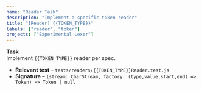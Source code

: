 ```yaml
---
name: "Reader Task"
description: "Implement a specific token reader"
title: "[Reader] {{TOKEN_TYPE}}"
labels: ["reader", "token"]
projects: ["Experimental Lexer"]
---
```


**Task**  
Implement `{{TOKEN_TYPE}}` reader per spec.

* **Relevant test** – `tests/readers/{{TOKEN_TYPE}}Reader.test.js`  
* **Signature** – `(stream: CharStream, factory: (type,value,start,end) => Token) => Token | null`
